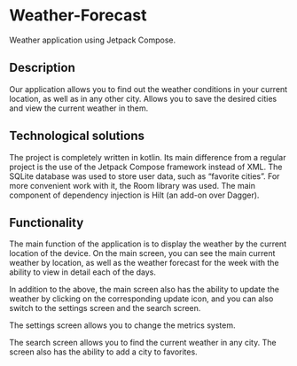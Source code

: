 # Weather-Forecast
Weather application using Jetpack Compose.

## Description
Our application allows you to find out the weather conditions in your current location, as well as in any other city. Allows you to save the desired cities and view the current weather in them.

## Technological solutions
The project is completely written in kotlin. Its main difference from a regular project is the use of the Jetpack Compose framework instead of XML.
The SQLite database was used to store user data, such as “favorite cities”. For more convenient work with it, the Room library was used.
The main component of dependency injection is Hilt (an add-on over Dagger).

## Functionality
The main function of the application is to display the weather by the current location of the device. On the main screen, you can see the main current weather by location, as well as the weather forecast for the week with the ability to view in detail each of the days.

In addition to the above, the main screen also has the ability to update the weather by clicking on the corresponding update icon, and you can also switch to the settings screen and the search screen.

The settings screen allows you to change the metrics system.

The search screen allows you to find the current weather in any city.
The screen also has the ability to add a city to favorites.
